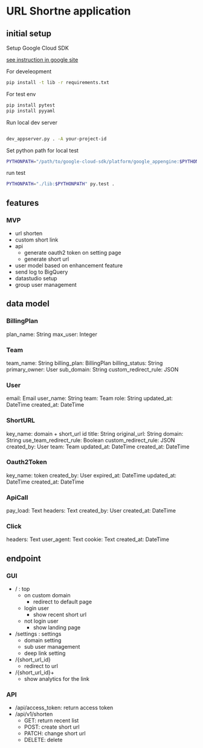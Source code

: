 # URL Shortne application

## initial setup
Setup Google Cloud SDK

[see instruction in google site](https://cloud.google.com/sdk/downloads)

For develeopment
```bash
pip install -t lib -r requirements.txt
```

For test env

```bash
pip install pytest
pip install pyyaml
```

Run local dev server

```bash

dev_appserver.py . -A your-project-id

```


Set python path for local test

```bash
PYTHONPATH="/path/to/google-cloud-sdk/platform/google_appengine:$PYTHONPATH"
```

run test

```bash
PYTHONPATH="./lib:$PYTHONPATH" py.test .

```

## features
### MVP
* url shorten
* custom short link
* api
    * generate oauth2 token on setting page 
    * generate short url
* user model based on enhancement feature
* send log to BigQuery
* datastudio setup
* group user management

## data model
### BillingPlan
plan_name: String
max_user: Integer

### Team
team_name: String
billing_plan: BillingPlan
billing_status: String
primary_owner: User
sub_domain: String
custom_redirect_rule: JSON

### User
email: Email
user_name: String
team: Team
role: String
updated_at: DateTime
created_at: DateTime

### ShortURL
key_name: domain + short_url id
title: String
original_url: String
domain: String
use_team_redirect_rule: Boolean 
custom_redirect_rule: JSON
created_by: User
team: Team
updated_at: DateTime
created_at: DateTime

### Oauth2Token
key_name: token
created_by: User
expired_at: DateTime
updated_at: DateTime
created_at: DateTime

### ApiCall
pay_load: Text
headers: Text
created_by: User
created_at: DateTime

### Click
headers: Text
user_agent: Text
cookie: Text
created_at: DateTime


## endpoint

### GUI

* / : top
    * on custom domain
        * redirect to default page
    * login user
        * show recent short url
    * not login user
        * show landing page 
* /settings : settings
    * domain setting
    * sub user management
    * deep link setting
* /{short_url_id}
    * redirect to url
* /{short_url_id}+
    * show analytics for the link

### API
* /api/access_token: return access token
* /api/v1/shorten
    * GET: return recent list
    * POST: create short url
    * PATCH: change short url
    * DELETE: delete
